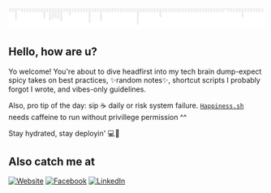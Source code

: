 ![](images/gif.gif)

## Hello, how are u?

Yo welcome!
You're about to dive headfirst into my tech brain dump-expect spicy takes on best practices, ✨random notes✨, shortcut scripts I probably forgot I wrote, and vibes-only guidelines.

Also, pro tip of the day: sip ☕ daily or risk system failure. [`Happiness.sh`](./Happiness.sh) needs caffeine to run without privillege permission ^^

Stay hydrated, stay deployin' 💻🚀

## Also catch me at

[![Website](https://img.shields.io/website-up-down-green-red/http/shields.io.svg)](https://nh4ttruong.me)
[![Facebook](https://img.shields.io/badge/Facebook-%231877F2.svg?logo=Facebook&logoColor=white)](https://fb.com/nh4ttruong)
[![LinkedIn](https://custom-icon-badges.demolab.com/badge/LinkedIn-0A66C2?logo=linkedin-white&logoColor=fff)](https://www.linkedin.com/in/truongtbn)
